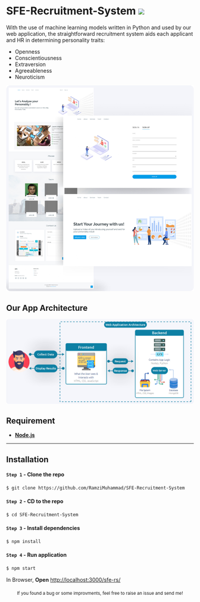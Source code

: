 <div>
  <h1>
    SFE-Recruitment-System 
    <img src="<img src=https://github.com/RamziMuhammad/SFE-Recruitment-System/blob/main/statics/assets/img/SFE-RS.png" width="40px" />
  </h1>
</div>

With the use of machine learning models written in Python and used by our web application, the straightforward recruitment system aids each applicant and HR in determining personality traits:

- Openness
- Conscientiousness
- Extraversion
- Agreeableness
- Neuroticism

<div align="center">
  <img src="https://github.com/RamziMuhammad/SFE-Recruitment-System/blob/main/statics/assets/img/SFE-RS-Home-Page.png" style="width:800px;"/>
</div>

## Our App Architecture

<div align="center">
  <img src="https://github.com/RamziMuhammad/SFE-Recruitment-System/blob/main/statics/assets/img/Web-App-Architecture.png" style="width:800px;"/>
</div>

## Requirement

- <a href="https://nodejs.org/en">**Node.js**</a>

---

## Installation

#### `Step 1` - Clone the repo

```bash
$ git clone https://github.com/RamziMuhammad/SFE-Recruitment-System
```

#### `Step 2` - CD to the repo

```bash
$ cd SFE-Recruitment-System
```

#### `Step 3` - Install dependencies

```bash
$ npm install
```

#### `Step 4` - Run application

```bash
$ npm start
```

In Browser, **Open** [http://localhost:3000/sfe-rs/](http://localhost:3000/sfe-rs/)

<div align="center">
  <sub>If you found a bug or some improvments, feel free to raise an issue and send me!</sub>
</div>

